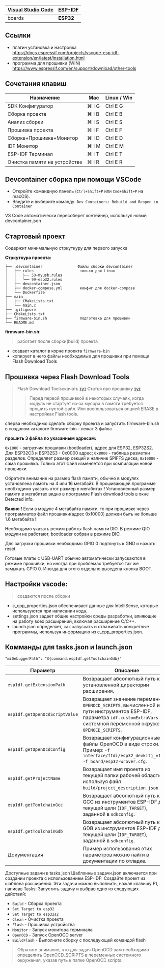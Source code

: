 | [Visual Studio Code](https://code.visualstudio.com/) | [ESP-IDF](https://marketplace.visualstudio.com/items?itemName=espressif.esp-idf-extension) |
| ----------------- | ----- |
| boards |**ESP32**|

## Ссылки
- плагин установка и настройка https://docs.espressif.com/projects/vscode-esp-idf-extension/en/latest/installation.html
- программа для прошивки (WIN) https://www.espressif.com/en/support/download/other-tools


## Сочетания клавиш

|Назначение|Mac|Linux / Win|
| ----------------- | ----- | ----- | 
|SDK Конфигуратор| ⌘ I G |	Ctrl E G |
|Сборка проекта| ⌘ I B	| Ctrl E B |
|Анализ сборки| ⌘ I S |Ctrl E S|
|Прошивка проекта| ⌘ I F | Ctrl E F |
|Сборка+Прошивка+Монитор| ⌘ I D |	Ctrl E D|
|IDF Монитор| ⌘ I M | Ctrl E M |
|ESP-IDF Терминал| ⌘ I T	| Ctrl E T |
|Очистка памяти на устройстве| ⌘ I R	| Ctrl E R |

## Devcontainer сборка при помощи VSCode
  - Откройте командную панель (`Ctrl+Shift+P` или `Cmd+Shift+P` на macOS).
  - Введите и выберите команду: `Dev Containers: Rebuild and Reopen in Container`

VS Code автоматически пересоберет контейнер, используя новый devcontainer.json

## Стартовый проект
Содержит минимальную стркуткуру для первого запуска

**Стркуткура проекта:**
```
├── .devcontainer                Файлы сборки devcontainer
│   ├── rules                     только для Linux
│   │   ├── 50-myusb.rules 
│   │   └── 99-esp32.rules
│   ├── devcontainer.json         
│   ├── docker-compose.yml        конфиг для docker-compose
│   └── Dockerfile
├── main
│   ├── CMakeLists.txt
│   └── main.c
├── .gitignore
├── CMakeLists.txt
├── firmware-bin.sh               подготовка для прошивки   
└── README.md          
```

**firmware-bin.sh**:
> работает после сборки(build) проекта
- создает каталог в корне проекта `firmware-bin`
- копирует в него файлы необходимые для прошивки при помощи Flash Download Tools

## Прошивка через Flash Download Tools
> Flash Download Toolsскачать [тут](https://www.espressif.com/en/support/download/other-tools)
> Cтатья про прошивку [тут](https://wifi-iot.com/p/wiki/169/ru/)
>> Перед первой прошивкой в некоторых случаях, когда модуль не стартует из-за мусора в памяти требуется прошить пустой файл. Или воспользоваться опцией ERASE в настройках Flash tools.

сперва необходимо сделать сборку проекта и запустить firmware-bin.sh
в созданом каталоге firmware-bin - лежат 3 файла

**прошить 3 файла по указанным адресам:**

`0x1000` - загрузчик прошивки (bootloader), адрес для ESP32, ESP32S2. Для ESP32C3 и ESP32S3 - 0x0000 адрес;
`0x8000` - таблица разметки разделов. Определяет размер секций и наличие SPIFFS  диска;
`0x10000` - сама прошивка. Только этот файл изменяется при компиляции новой прошивки.

Обратите внимание на размер flash памяти, обычно в модулях установлена память на 4 или 16 мегабайт. В прошивающей программе необходимо указать этот размер в мегабитах ! Установленный размер памяти в мегабитах видно в программе Flash download tools в окне Detected info.

**Важно !** 
Если в модуле 4 мегабайта памяти, то  при прошивке через программатор файл прошивки(адрес 0x10000) должен быть не больше 1.6 мегабайта  !

Необходимо указать режим работы flash памяти DIO. В режиме QIO модули не работают, bootloader собран в режиме DIO.

Для загрузки прошивки необходимо GPIO 0 подтянуть к GND и нажать reset.

Готовые платы с USB-UART обычно автоматически запускаются в режиме прошивки, но иногда при проблемах требуется так же замыкать GPIO 0. Иногда для этого отдельно выведена кнопка BOOT.


## Настройки vscode:
> создаются после сборки

- c_cpp_properties.json обеспечивает данные для IntelliSense, которые используются при написании кода.
- settings.json задает общие настройки среды разработки, влияющие на работу всех расширений, включая расширение C/C++.
- launch.json определяет, как запускать и отлаживать конкретные программы, используя информацию из c_cpp_properties.json.


## Комманды для tasks.json и launch.json

`"miDebuggerPath": "${command:espIdf.getToolchainGdb}"`

| Параметр                         | Описание                                                                                                  |
|----------------------------------|----------------------------------------------------------------------------------------------------------|
| `espIdf.getExtensionPath`        | Возвращает абсолютный путь к установленной директории расширения.                                        |
| `espIdf.getOpenOcdScriptValue`   | Возвращает значение переменной `OPENOCD_SCRIPTS`, вычисленной из пути инструментов ESP-IDF, параметра `idf.customExtraVars` или системной переменной окружения `OPENOCD_SCRIPTS`. |
| `espIdf.getOpenOcdConfig`        | Возвращает конфигурационные файлы OpenOCD в виде строки. Пример: `-f interface/ftdi/esp32_devkitj_v1.cfg -f board/esp32-wrover.cfg`. |
| `espIdf.getProjectName`          | Возвращает имя проекта из текущей папки рабочей области, используя файл `build/project_description.json`. |
| `espIdf.getToolchainGcc`         | Возвращает абсолютный путь к GCC из инструментов ESP-IDF для текущей цели (`IDF_TARGET`), заданной в `sdkconfig`. |
| `espIdf.getToolchainGdb`         | Возвращает абсолютный путь к GDB из инструментов ESP-IDF для текущей цели (`IDF_TARGET`), заданной в `sdkconfig`. |
| Документация                     | Пример использования этих параметров можно найти в документации по отладке.                              |


Доступные задачи в tasks.json
Шаблонные задачи.json включается при создании проекта с использованием ESP-IDF: Создайте проект из шаблона расширения. Эти задачи можно выполнить, нажав клавишу F1, написав Tasks: Запустить задачу и выбрав одно из следующих действий:

- `Build` - Сборка проекта
- `Set Target to esp32`
- `Set Target to esp32s2`
- `Clean` - Очистка проекта
- `Flash` - Прошивка устройства
- `Monitor` - Запуск монитора терминала
- `OpenOCD` - Запуск OpenOCD server
- `BuildFlash` - Выполните сборку с последующей командой flash

> Обратите внимание, что для задач OpenOCD вам необходимо определить OpenOCD_SCRIPTS в переменных системного окружения, указав путь к папке OpenOCD scripts.